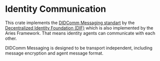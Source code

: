# Identity Communication

This crate implements the [DIDComm Messaging standart](https://identity.foundation/didcomm-messaging/spec/) by the [Decentralized Identity Foundation (DIF)](https://identity.foundation/) which is also implemented by the Aries Framework. That means identity agents can communicate with each other.

DIDComm Messaging is designed to be transport independent, including message encryption and agent message format. 